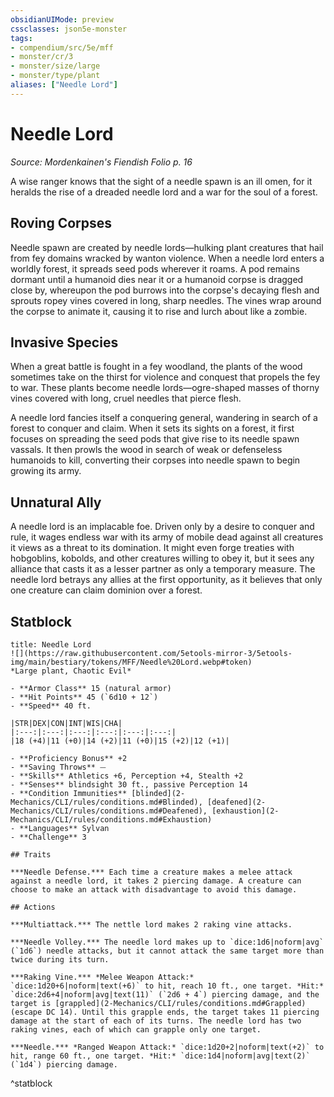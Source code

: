 ```yaml
---
obsidianUIMode: preview
cssclasses: json5e-monster
tags:
- compendium/src/5e/mff
- monster/cr/3
- monster/size/large
- monster/type/plant
aliases: ["Needle Lord"]
---
```

# Needle Lord
*Source: Mordenkainen's Fiendish Folio p. 16*  

A wise ranger knows that the sight of a needle spawn is an ill omen, for it heralds the rise of a dreaded needle lord and a war for the soul of a forest.

## Roving Corpses

Needle spawn are created by needle lords—hulking plant creatures that hail from fey domains wracked by wanton violence. When a needle lord enters a worldly forest, it spreads seed pods wherever it roams. A pod remains dormant until a humanoid dies near it or a humanoid corpse is dragged close by, whereupon the pod burrows into the corpse's decaying flesh and sprouts ropey vines covered in long, sharp needles. The vines wrap around the corpse to animate it, causing it to rise and lurch about like a zombie.

## Invasive Species

When a great battle is fought in a fey woodland, the plants of the wood sometimes take on the thirst for violence and conquest that propels the fey to war. These plants become needle lords—ogre-shaped masses of thorny vines covered with long, cruel needles that pierce flesh.

A needle lord fancies itself a conquering general, wandering in search of a forest to conquer and claim. When it sets its sights on a forest, it first focuses on spreading the seed pods that give rise to its needle spawn vassals. It then prowls the wood in search of weak or defenseless humanoids to kill, converting their corpses into needle spawn to begin growing its army.

## Unnatural Ally

A needle lord is an implacable foe. Driven only by a desire to conquer and rule, it wages endless war with its army of mobile dead against all creatures it views as a threat to its domination. It might even forge treaties with hobgoblins, kobolds, and other creatures willing to obey it, but it sees any alliance that casts it as a lesser partner as only a temporary measure. The needle lord betrays any allies at the first opportunity, as it believes that only one creature can claim dominion over a forest.

## Statblock

```ad-statblock
title: Needle Lord
![](https://raw.githubusercontent.com/5etools-mirror-3/5etools-img/main/bestiary/tokens/MFF/Needle%20Lord.webp#token)
*Large plant, Chaotic Evil*

- **Armor Class** 15 (natural armor)
- **Hit Points** 45 (`6d10 + 12`)
- **Speed** 40 ft.

|STR|DEX|CON|INT|WIS|CHA|
|:---:|:---:|:---:|:---:|:---:|:---:|
|18 (+4)|11 (+0)|14 (+2)|11 (+0)|15 (+2)|12 (+1)|

- **Proficiency Bonus** +2
- **Saving Throws** ⏤
- **Skills** Athletics +6, Perception +4, Stealth +2
- **Senses** blindsight 30 ft., passive Perception 14
- **Condition Immunities** [blinded](2-Mechanics/CLI/rules/conditions.md#Blinded), [deafened](2-Mechanics/CLI/rules/conditions.md#Deafened), [exhaustion](2-Mechanics/CLI/rules/conditions.md#Exhaustion)
- **Languages** Sylvan
- **Challenge** 3

## Traits

***Needle Defense.*** Each time a creature makes a melee attack against a needle lord, it takes 2 piercing damage. A creature can choose to make an attack with disadvantage to avoid this damage.

## Actions

***Multiattack.*** The nettle lord makes 2 raking vine attacks.

***Needle Volley.*** The needle lord makes up to `dice:1d6|noform|avg` (`1d6`) needle attacks, but it cannot attack the same target more than twice during its turn.

***Raking Vine.*** *Melee Weapon Attack:* `dice:1d20+6|noform|text(+6)` to hit, reach 10 ft., one target. *Hit:* `dice:2d6+4|noform|avg|text(11)` (`2d6 + 4`) piercing damage, and the target is [grappled](2-Mechanics/CLI/rules/conditions.md#Grappled) (escape DC 14). Until this grapple ends, the target takes 11 piercing damage at the start of each of its turns. The needle lord has two raking vines, each of which can grapple only one target.

***Needle.*** *Ranged Weapon Attack:* `dice:1d20+2|noform|text(+2)` to hit, range 60 ft., one target. *Hit:* `dice:1d4|noform|avg|text(2)` (`1d4`) piercing damage.
```
^statblock